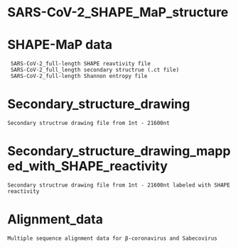 # SARS-CoV-2_SHAPE_MaP_structure

# SHAPE-MaP data
     SARS-CoV-2_full-length SHAPE reavtivity file 
     SARS-CoV-2_full_length secondary structrue (.ct file)
     SARS-CoV-2_full-length Shannon entropy file
# Secondary_structure_drawing
    Secondary structrue drawing file from 1nt - 21600nt
# Secondary_structure_drawing_mapped_with_SHAPE_reactivity
    Secondary structrue drawing file from 1nt - 21600nt labeled with SHAPE reactivity
# Alignment_data
    Multiple sequence alignment data for β-coronavirus and Sabecovirus
